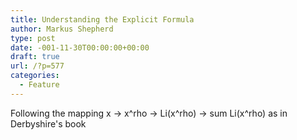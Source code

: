 ```yaml
---
title: Understanding the Explicit Formula
author: Markus Shepherd
type: post
date: -001-11-30T00:00:00+00:00
draft: true
url: /?p=577
categories:
  - Feature
---
```

Following the mapping x -> x^rho -> Li(x^rho) -> sum Li(x^rho) as in Derbyshire's book